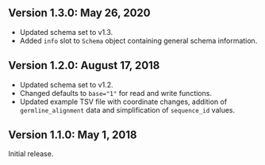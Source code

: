 Version 1.3.0:  May 26, 2020
-------------------------------------------------------------------------------
    
+ Updated schema set to v1.3.
+ Added `info` slot to `Schema` object containing general schema information.
  
Version 1.2.0:  August 17, 2018
-------------------------------------------------------------------------------
    
+ Updated schema set to v1.2.
+ Changed defaults to `base="1"` for read and write functions.
+ Updated example TSV file with coordinate changes, addition of 
  `germline_alignment` data and simplification of `sequence_id` values.

Version 1.1.0:  May 1, 2018
-------------------------------------------------------------------------------
    
Initial release.
